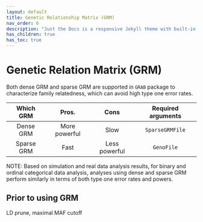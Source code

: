 ```yaml
---
layout: default
title: Genetic Relationship Matrix (GRM)
nav_order: 6
description: "Just the Docs is a responsive Jekyll theme with built-in search that is easily customizable and hosted on GitHub Pages."
has_children: true
has_toc: true
---
```


# Genetic Relation Matrix (GRM)

Both dense GRM and sparse GRM are supported in ```GRAB``` package to characterize family relatedness, which can avoid high type one error rates.

| Which GRM   | Pros.    | Cons       | Required arguments  |
|:-----------:|:----------:|:--------:|:-------------------:|
| Dense GRM   | More powerful | Slow  | ```SparseGRMFile``` |
| Sparse GRM  | Fast  | Less powerful | ```GenoFile```      |

NOTE: Based on simulation and real data analysis results, for binary and ordinal categorical data analysis, analyses using dense and sparse GRM perform similarly in terms of both type one error rates and powers.

## Prior to using GRM

LD prune, maximal MAF cutoff

